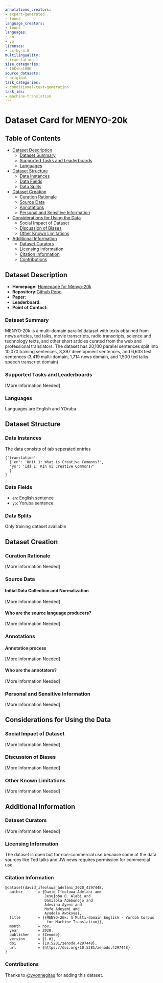```yaml
---
annotations_creators:
- expert-generated
- found
language_creators:
- found
languages:
- en
- yo
licenses:
- cc-by-4.0
multilinguality:
- translation
size_categories:
- 10K<n<100K
source_datasets:
- original
task_categories:
- conditional-text-generation
task_ids:
- machine-translation
---
```


# Dataset Card for MENYO-20k

## Table of Contents
- [Dataset Description](#dataset-description)
  - [Dataset Summary](#dataset-summary)
  - [Supported Tasks and Leaderboards](#supported-tasks-and-leaderboards)
  - [Languages](#languages)
- [Dataset Structure](#dataset-structure)
  - [Data Instances](#data-instances)
  - [Data Fields](#data-fields)
  - [Data Splits](#data-splits)
- [Dataset Creation](#dataset-creation)
  - [Curation Rationale](#curation-rationale)
  - [Source Data](#source-data)
  - [Annotations](#annotations)
  - [Personal and Sensitive Information](#personal-and-sensitive-information)
- [Considerations for Using the Data](#considerations-for-using-the-data)
  - [Social Impact of Dataset](#social-impact-of-dataset)
  - [Discussion of Biases](#discussion-of-biases)
  - [Other Known Limitations](#other-known-limitations)
- [Additional Information](#additional-information)
  - [Dataset Curators](#dataset-curators)
  - [Licensing Information](#licensing-information)
  - [Citation Information](#citation-information)
  - [Contributions](#contributions)

## Dataset Description

- **Homepage:** [Homepage for Menyo-20k](https://zenodo.org/record/4297448#.X81G7s0zZPY)
- **Repository:**[Github Repo](https://github.com/dadelani/menyo-20k_MT)
- **Paper:**
- **Leaderboard:**
- **Point of Contact:**

### Dataset Summary

MENYO-20k is a multi-domain parallel dataset with texts obtained from news articles, ted talks, movie transcripts, radio transcripts, science and technology texts, and other short articles curated from the web and professional translators. The dataset has 20,100 parallel sentences split into 10,070 training sentences, 3,397 development sentences, and 6,633 test sentences (3,419 multi-domain, 1,714 news domain, and 1,500 ted talks speech transcript domain)

### Supported Tasks and Leaderboards

[More Information Needed]

### Languages

Languages are English and YOruba

## Dataset Structure

### Data Instances

The data consists of tab seperated entries

```
{'translation': 
  {'en': 'Unit 1: What is Creative Commons?',
  'yo': '﻿Ìdá 1: Kín ni Creative Commons?'
  }
}

```

### Data Fields

- `en`: English sentence
- `yo`: Yoruba sentence


### Data Splits

Only training dataset available

## Dataset Creation

### Curation Rationale

[More Information Needed]

### Source Data

#### Initial Data Collection and Normalization

[More Information Needed]

#### Who are the source language producers?

[More Information Needed]

### Annotations

#### Annotation process

[More Information Needed]

#### Who are the annotators?

[More Information Needed]

### Personal and Sensitive Information

[More Information Needed]

## Considerations for Using the Data

### Social Impact of Dataset

[More Information Needed]

### Discussion of Biases

[More Information Needed]

### Other Known Limitations

[More Information Needed]

## Additional Information

### Dataset Curators

[More Information Needed]

### Licensing Information

The dataset is open but for non-commercial use because some of the data sources like Ted talks and JW news requires permission for commercial use.

### Citation Information
```
@dataset{david_ifeoluwa_adelani_2020_4297448,
  author       = {David Ifeoluwa Adelani and
                  Jesujoba O. Alabi and
                  Damilola Adebonojo and
                  Adesina Ayeni and
                  Mofe Adeyemi and
                  Ayodele Awokoya},
  title        = {{MENYO-20k: A Multi-domain English - Yorùbá Corpus 
                   for Machine Translation}},
  month        = nov,
  year         = 2020,
  publisher    = {Zenodo},
  version      = {1.0},
  doi          = {10.5281/zenodo.4297448},
  url          = {https://doi.org/10.5281/zenodo.4297448}
}
```
### Contributions

Thanks to [@yvonnegitau](https://github.com/yvonnegitau) for adding this dataset.